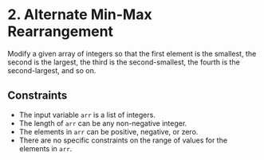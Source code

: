 # 2. Alternate Min-Max Rearrangement

Modify a given array of integers so that the first element is the smallest, the second is the largest, the third is the second-smallest, the fourth is the second-largest, and so on.

## Constraints

- The input variable `arr` is a list of integers.
- The length of `arr` can be any non-negative integer.
- The elements in `arr` can be positive, negative, or zero.
- There are no specific constraints on the range of values for the elements in `arr`.
